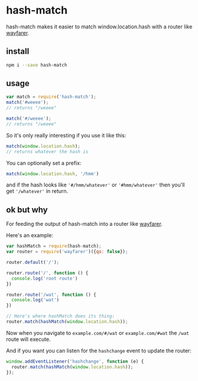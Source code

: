 # hash-match

hash-match makes it easier to match window.location.hash with a router like [wayfarer](https://github.com/yoshuawuyts/wayfarer).

## install

```bash
npm i --save hash-match
```

## usage

```js
var match = require('hash-match');
match('#weeee');
// returns "/weeee"

match('#/weeee');
// returns "/weeee"
```

So it's only really interesting if you use it like this:

```js
match(window.location.hash);
// returns whatever the hash is
```

You can optionally set a prefix:

```js
match(window.location.hash, '/hmm')
```

and if the hash looks like `'#/hmm/whatever'` or `'#hmm/whatever'` then  you'll get `'/whatever'` in return.

## ok but why

For feeding the output of hash-match into a router like [wayfarer](https://github.com/yoshuawuyts/wayfarer).

Here's an example:

```js
var hashMatch = require(hash-match);
var router = require('wayfarer')({qs: false});

router.default('/');

router.route('/', function () {
  console.log('root route')
})

router.route('/wat', function () {
  console.log('wat')
})

// Here's where hashMatch does its thing:
router.match(hashMatch(window.location.hash));
```

Now when you navigate to `example.com/#/wat` or `example.com/#wat` the `/wat` route will execute.

And if you want you can listen for the `hashchange` event to update the router:

```js
window.addEventListener('hashchange', function (e) {
  router.match(hashMatch(window.location.hash));
});
```
